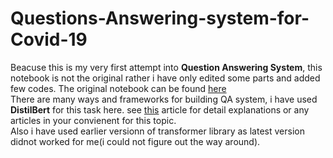 # Questions-Answering-system-for-Covid-19
Beacuse this is my very first attempt into **Question Answering System**, this notebook is not the original rather i have only edited some parts and added few codes. The original notebook can be found <a href='https://www.kaggle.com/jonathanbesomi/a-qa-model-to-answer-them-all'>here</a>  
There are many ways and frameworks for building QA system, i have used **DistilBert** for this task here. see <a href='https://programmerbackpack.com/bert-nlp-using-distilbert-to-build-a-question-answering-system/'>this</a> article for detail explanations or any articles in your convienent for this topic.  
Also i have used earlier versionn of transformer library as latest version didnot worked for me(i could not figure out the way around).  
